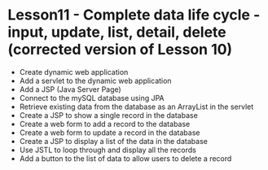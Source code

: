 # Lesson11 - Complete data life cycle - input, update, list, detail, delete (corrected version of Lesson 10)
* Create dynamic web application
* Add a servlet to the dynamic web application
* Add a JSP (Java Server Page)
* Connect to the mySQL database using JPA
* Retrieve existing data from the database as an ArrayList in the servlet
* Create a JSP to show a single record in the database
* Create a web form to add a record to the database
* Create a web form to update a record in the database
* Create a JSP to display a list of the data in the database
* Use JSTL to loop through and display all the records
* Add a button to the list of data to allow users to delete a record
